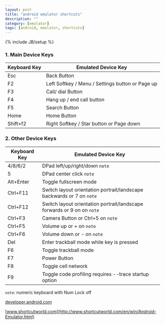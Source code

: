 ```yaml
---
layout: post
title: "android emulator shortcuts"
description: ""
category: [emulator]
tags: [android, emulator, shortcuts]
---
```

{% include JB/setup %}

### 1. Main Device Keys

| Keyboard Key | Emulated Device Key                              |
| ------------ | -------------------------------------------------|
| Esc          | Back Button                                      |
| F2           | Left Softkey / Menu / Settings button or Page up |
| F3           | Call/ dial Button                                |
| F4           | Hang up / end call button                        |
| F5           | Search Button                                    |
| Home         | Home Button                                      |
| Shift+f2     | Right Softkey / Star button  or Page down        |

### 2. Other Device Keys

| Keyboard Key | Emulated Device Key                                                     |
| ------------ | ----------------------------------------------------------------------- |
| 4/8/6/2      | DPad left/up/right/down `note`                                          |
| 5            | DPad center click `note`                                                |
| Alt+Enter    | Toggle fullscreen mode                                                  |
| Ctrl+F11     | Switch layout orientation portrait/landscape backwards or 7 on `note`   |
| Ctrl+F12     | Switch layout orientation portrait/landscape forwards or 9 on on `note` |
| Ctrl+F3      | Camera Button or Ctrl+5 on `note`                                       |
| Ctrl+F5      | Volume up or + on `note`                                                |
| Ctrl+F6      | Volume down or - on `note`                                              |
| Del          | Enter trackball mode while key is pressed                               |
| F6           | Toggle trackball mode                                                   |
| F7           | Power Button                                                            |
| F8           | Toggle cell network                                                     |
| F9           | Toggle code profiling requires --trace startup option                   |

`note`: numeric keyboard with Num Lock off

[developer.android.com](http://developer.android.com/tools/help/emulator.html)

[www.shortcutworld.com](http://www.shortcutworld.com/en/win/Android-Emulator.html)